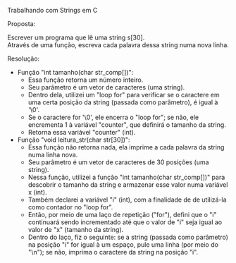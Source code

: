 Trabalhando com Strings em C

Proposta:

Escrever um programa que lê uma string s[30].  
Através de uma função, escreva cada palavra dessa string numa nova linha.

Resolução:
+ Função "int tamanho(char str_comp[])":
  + Essa função retorna um número inteiro.
  + Seu parâmetro é um vetor de caracteres (uma string).
  + Dentro dela, utilizei um "loop for" para verificar se o caractere em uma certa posição da string (passada como parâmetro), é igual à '\0'.
  + Se o caractere for '\0', ele encerra o "loop for"; se não, ele encrementa 1 à variável "counter", que definirá o tamanho da string.
  + Retorna essa variável "counter" (int).
+ Função "void leitura_str(char str[30])":
   + Essa função não retorna nada, ela imprime a cada palavra da string numa linha nova.
   + Seu parâmetro é um vetor de caracteres de 30 posições (uma string).
   + Nessa função, utilizei a função "int tamanho(char str_comp[])" para descobrir o tamanho da string e armazenar esse valor numa variável x (int).
   + Também declarei a variável "i" (int), com a finalidade de de utilizá-la como contador no "loop for".
   + Então, por meio de uma laço de repetição ("for"), defini que o "i" continuará sendo incrementado até que o valor de "i" seja igual ao valor de "x" (tamanho da string).
   + Dentro do laço, fiz o seguinte: se a string (passada como parâmetro) na posição "i" for igual à um espaço, pule uma linha (por meio do "\n"); se não, imprima o caractere da string na posição "i".
